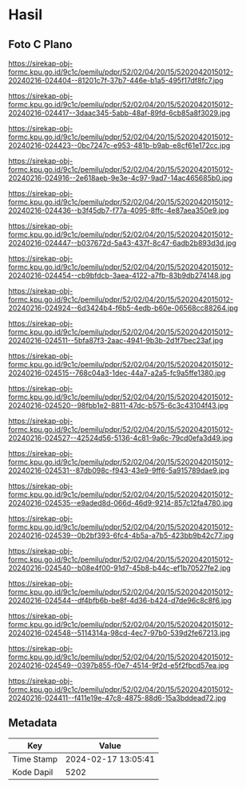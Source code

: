 # Hasil

## Foto C Plano

https://sirekap-obj-formc.kpu.go.id/9c1c/pemilu/pdpr/52/02/04/20/15/5202042015012-20240216-024404--81201c7f-37b7-446e-b1a5-495f17df8fc7.jpg

https://sirekap-obj-formc.kpu.go.id/9c1c/pemilu/pdpr/52/02/04/20/15/5202042015012-20240216-024417--3daac345-5abb-48af-89fd-6cb85a8f3029.jpg

https://sirekap-obj-formc.kpu.go.id/9c1c/pemilu/pdpr/52/02/04/20/15/5202042015012-20240216-024423--0bc7247c-e953-481b-b9ab-e8cf61e172cc.jpg

https://sirekap-obj-formc.kpu.go.id/9c1c/pemilu/pdpr/52/02/04/20/15/5202042015012-20240216-024916--2e618aeb-9e3e-4c97-9ad7-14ac465685b0.jpg

https://sirekap-obj-formc.kpu.go.id/9c1c/pemilu/pdpr/52/02/04/20/15/5202042015012-20240216-024436--b3f45db7-f77a-4095-8ffc-4e87aea350e9.jpg

https://sirekap-obj-formc.kpu.go.id/9c1c/pemilu/pdpr/52/02/04/20/15/5202042015012-20240216-024447--b037672d-5a43-437f-8c47-6adb2b893d3d.jpg

https://sirekap-obj-formc.kpu.go.id/9c1c/pemilu/pdpr/52/02/04/20/15/5202042015012-20240216-024454--cb9bfdcb-3aea-4122-a7fb-83b9db274148.jpg

https://sirekap-obj-formc.kpu.go.id/9c1c/pemilu/pdpr/52/02/04/20/15/5202042015012-20240216-024924--6d3424b4-f6b5-4edb-b60e-06568cc88264.jpg

https://sirekap-obj-formc.kpu.go.id/9c1c/pemilu/pdpr/52/02/04/20/15/5202042015012-20240216-024511--5bfa87f3-2aac-4941-9b3b-2d1f7bec23af.jpg

https://sirekap-obj-formc.kpu.go.id/9c1c/pemilu/pdpr/52/02/04/20/15/5202042015012-20240216-024515--768c04a3-1dec-44a7-a2a5-fc9a5ffe1380.jpg

https://sirekap-obj-formc.kpu.go.id/9c1c/pemilu/pdpr/52/02/04/20/15/5202042015012-20240216-024520--98fbb1e2-8811-47dc-b575-6c3c43104f43.jpg

https://sirekap-obj-formc.kpu.go.id/9c1c/pemilu/pdpr/52/02/04/20/15/5202042015012-20240216-024527--42524d56-5136-4c81-9a6c-79cd0efa3d49.jpg

https://sirekap-obj-formc.kpu.go.id/9c1c/pemilu/pdpr/52/02/04/20/15/5202042015012-20240216-024531--87db098c-f943-43e9-9ff6-5a915789dae9.jpg

https://sirekap-obj-formc.kpu.go.id/9c1c/pemilu/pdpr/52/02/04/20/15/5202042015012-20240216-024535--e9aded8d-066d-46d9-9214-857c12fa4780.jpg

https://sirekap-obj-formc.kpu.go.id/9c1c/pemilu/pdpr/52/02/04/20/15/5202042015012-20240216-024539--0b2bf393-6fc4-4b5a-a7b5-423bb9b42c77.jpg

https://sirekap-obj-formc.kpu.go.id/9c1c/pemilu/pdpr/52/02/04/20/15/5202042015012-20240216-024540--b08e4f00-91d7-45b8-b44c-ef1b70527fe2.jpg

https://sirekap-obj-formc.kpu.go.id/9c1c/pemilu/pdpr/52/02/04/20/15/5202042015012-20240216-024544--df4bfb6b-be8f-4d36-b424-d7de96c8c8f6.jpg

https://sirekap-obj-formc.kpu.go.id/9c1c/pemilu/pdpr/52/02/04/20/15/5202042015012-20240216-024548--5114314a-98cd-4ec7-97b0-539d2fe67213.jpg

https://sirekap-obj-formc.kpu.go.id/9c1c/pemilu/pdpr/52/02/04/20/15/5202042015012-20240216-024549--0397b855-f0e7-4514-9f2d-e5f2fbcd57ea.jpg

https://sirekap-obj-formc.kpu.go.id/9c1c/pemilu/pdpr/52/02/04/20/15/5202042015012-20240216-024411--f411e19e-47c8-4875-88d6-15a3bddead72.jpg


## Metadata

| Key        | Value               |
| ---------- | ------------------- |
| Time Stamp | 2024-02-17 13:05:41 |
| Kode Dapil | 5202                |



